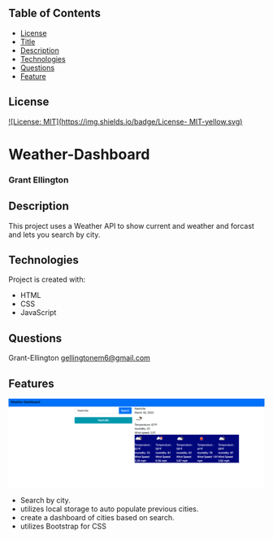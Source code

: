 ## Table of Contents
  * [License](#License)
  * [Title](#Title)
  * [Description](#Description)
  * [Technologies](#Technologies)
  * [Questions](#Questions)
  * [Feature](#Feature)
  
  ## License
  
  [![License: MIT](https://img.shields.io/badge/License- MIT-yellow.svg)](https://opensource.org/licenses/MIT)

  # Weather-Dashboard 
  ### Grant Ellington
  ## Description
  
  This project uses a Weather API to show current and weather and forcast and lets you search by city.

  
  
  ## Technologies
  Project is created with:
  * HTML
  * CSS
  * JavaScript
  
  
  ## Questions
  Grant-Ellington
  [gellingtonem6@gmail.com](gellingtonem6@gmail.com)

  ## Features
  ![Page](./assets/img/frontscreen.png)

  * Search by city.
  * utilizes local storage to auto populate previous cities.
  * create a dashboard of cities based on search.
  * utilizes Bootstrap for CSS
  
